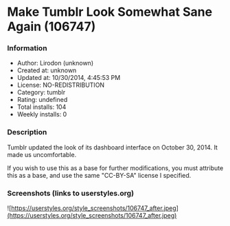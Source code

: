 # Make Tumblr Look Somewhat Sane Again (106747)

### Information
- Author: Lirodon (unknown)
- Created at: unknown
- Updated at: 10/30/2014, 4:45:53 PM
- License: NO-REDISTRIBUTION
- Category: tumblr
- Rating: undefined
- Total installs: 104
- Weekly installs: 0


### Description
Tumblr updated the look of its dashboard interface on October 30, 2014. It made us uncomfortable.

If you wish to use this as a base for further modifications, you must attribute this as a base, and use the same "CC-BY-SA" license I specified.


### Screenshots (links to userstyles.org)
![https://userstyles.org/style_screenshots/106747_after.jpeg](https://userstyles.org/style_screenshots/106747_after.jpeg)


